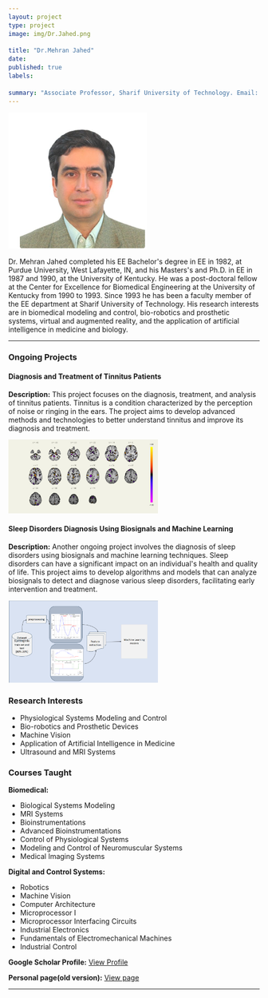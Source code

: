 ```yaml
---
layout: project
type: project
image: img/Dr.Jahed.png

title: "Dr.Mehran Jahed"
date: 
published: true
labels:

summary: "Associate Professor, Sharif University of Technology. Email: jahed@sharif.edu"
---
```


<img class="img-fluid" src="../img/Dr.Jahed.png">

Dr. Mehran Jahed completed his EE Bachelor's degree in EE in 1982, at Purdue University, West Lafayette, IN, and his Masters's and Ph.D. in EE in 1987 and 1990, at the University of Kentucky. He was a post-doctoral fellow at the Center for Excellence for Biomedical Engineering at the University of Kentucky from 1990 to 1993. Since 1993 he has been a faculty member of the EE department at Sharif University of Technology. His research interests are in biomedical modeling and control, bio-robotics and prosthetic systems, virtual and augmented reality, and the application of artificial intelligence in medicine and biology.

<hr>
<h3>Ongoing Projects</h3>

<div class="row">
  <div class="col-md-6">
    <h4>Diagnosis and Treatment of Tinnitus Patients</h4>
    <p><strong>Description:</strong> This project focuses on the diagnosis, treatment, and analysis of tinnitus patients. Tinnitus is a condition characterized by the perception of noise or ringing in the ears. The project aims to develop advanced methods and technologies to better understand tinnitus and improve its diagnosis and treatment.</p>
    <img class="img-fluid" src="../img/photo_2023-09-03_13-41-28.jpg" alt="Tinnitus Project" width="300">
  </div>

  <div class="col-md-6">
    <h4>Sleep Disorders Diagnosis Using Biosignals and Machine Learning</h4>
    <p><strong>Description:</strong> Another ongoing project involves the diagnosis of sleep disorders using biosignals and machine learning techniques. Sleep disorders can have a significant impact on an individual's health and quality of life. This project aims to develop algorithms and models that can analyze biosignals to detect and diagnose various sleep disorders, facilitating early intervention and treatment.</p>
    <img class="img-fluid" src="../img/apnea.png" alt="Sleep Disorders Project" width="300">
  </div>
</div>

<!-- Add some space below -->


<div style="margin-bottom: 20px;"></div>

<h3>Research Interests</h3>
<ul>
  <li>Physiological Systems Modeling and Control</li>
  <li>Bio-robotics and Prosthetic Devices</li>
  <li>Machine Vision</li>
  <li>Application of Artificial Intelligence in Medicine</li>
  <li>Ultrasound and MRI Systems</li>
</ul>


<h3>Courses Taught</h3>
<p><strong>Biomedical:</strong></p>
<ul>
  <li>Biological Systems Modeling</li>
  <li>MRI Systems</li>
  <li>Bioinstrumentations</li>
  <li>Advanced Bioinstrumentations</li>
  <li>Control of Physiological Systems</li>
  <li>Modeling and Control of Neuromuscular Systems</li>
  <li>Medical Imaging Systems</li>
</ul>

<p><strong>Digital and Control Systems:</strong></p>
<ul>
  <li>Robotics</li>
  <li>Machine Vision</li>
  <li>Computer Architecture</li>
  <li>Microprocessor I</li>
  <li>Microprocessor Interfacing Circuits</li>
  <li>Industrial Electronics</li>
  <li>Fundamentals of Electromechanical Machines</li>
  <li>Industrial Control</li>
</ul>
<p><strong>Google Scholar Profile:</strong> <a href="https://scholar.google.com/citations?hl=en&user=g4iOgRsAAAAJ&view_op=list_works&sortby=pubdate">View Profile</a></p>

<p><strong>Personal page(old version):</strong> <a href="https://sina.sharif.edu/~jahed/">View page</a></p>
<hr>
